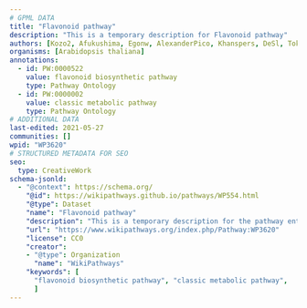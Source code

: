 ```yaml
---
# GPML DATA
title: "Flavonoid pathway"
description: "This is a temporary description for Flavonoid pathway"
authors: [Kozo2, Afukushima, Egonw, AlexanderPico, Khanspers, DeSl, Tokimatsu, Mkutmon]
organisms: [Arabidopsis thaliana]
annotations:
  - id: PW:0000522
    value: flavonoid biosynthetic pathway
    type: Pathway Ontology
  - id: PW:0000002
    value: classic metabolic pathway
    type: Pathway Ontology
# ADDITIONAL DATA
last-edited: 2021-05-27
communities: []
wpid: "WP3620"
# STRUCTURED METADATA FOR SEO
seo:
  type: CreativeWork
schema-jsonld:
  - "@context": https://schema.org/
    "@id": https://wikipathways.github.io/pathways/WP554.html
    "@type": Dataset
    "name": "Flavonoid pathway"
    "description": "This is a temporary description for the pathway entitled: Flavonoid pathway"
    "url": "https://www.wikipathways.org/index.php/Pathway:WP3620"
    "license": CC0
    "creator":
    - "@type": Organization
      "name": "WikiPathways"
    "keywords": [
      "flavonoid biosynthetic pathway", "classic metabolic pathway",
      ]
---
```

